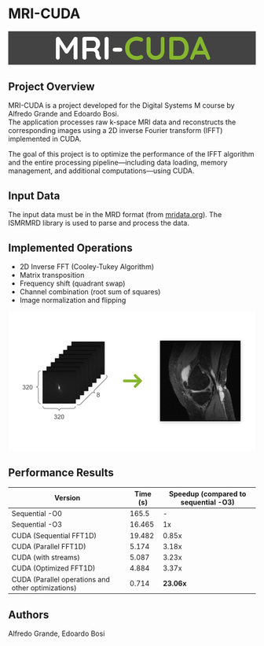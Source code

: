 # MRI-CUDA  

![title](images/title.png)

## Project Overview  
MRI-CUDA is a project developed for the Digital Systems M course by Alfredo Grande and Edoardo Bosi.  
The application processes raw k-space MRI data and reconstructs the corresponding images using a 2D inverse Fourier transform (IFFT) implemented in CUDA.

The goal of this project is to optimize the performance of the IFFT algorithm and the entire processing pipeline—including data loading, memory management, and additional computations—using CUDA.

## Input Data 
The input data must be in the MRD format (from [mridata.org](http://www.mridata.org/)). The ISMRMRD library is used to parse and process the data.

## Implemented Operations  
- 2D Inverse FFT (Cooley-Tukey Algorithm)  
- Matrix transposition  
- Frequency shift (quadrant swap)  
- Channel combination (root sum of squares)  
- Image normalization and flipping  

![data](images/data_transformation.png)

## Performance Results  

| Version | Time (s) | Speedup (compared to sequential -O3) |
|-----------------------------|---------|---------------------------|
| Sequential -O0 | 165.5 | - |
| Sequential -O3 | 16.465 | 1x |
| CUDA (Sequential FFT1D) | 19.482 | 0.85x |
| CUDA (Parallel FFT1D) | 5.174 | 3.18x |
| CUDA (with streams) | 5.087 | 3.23x |
| CUDA (Optimized FFT1D) | 4.884 | 3.37x |
| CUDA (Parallel operations and other optimizations) | 0.714 | **23.06x** |  

## Authors  
Alfredo Grande, Edoardo Bosi  